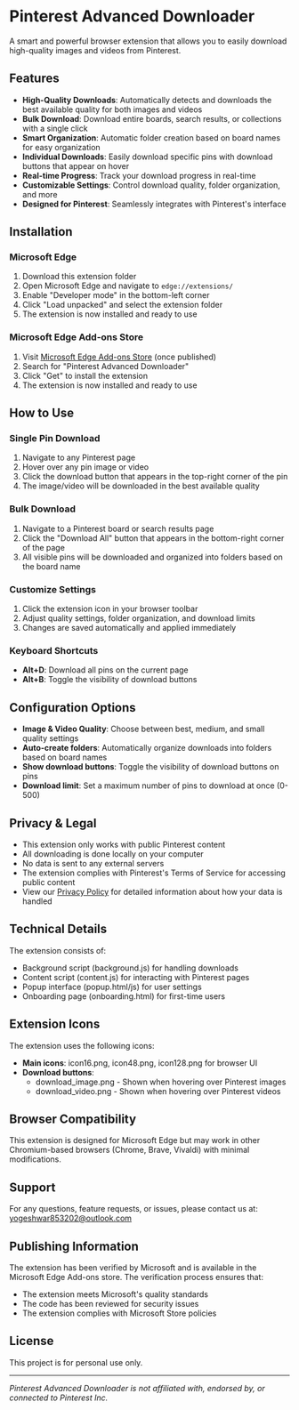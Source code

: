 # Pinterest Advanced Downloader

A smart and powerful browser extension that allows you to easily download high-quality images and videos from Pinterest.

## Features

- **High-Quality Downloads**: Automatically detects and downloads the best available quality for both images and videos
- **Bulk Download**: Download entire boards, search results, or collections with a single click
- **Smart Organization**: Automatic folder creation based on board names for easy organization
- **Individual Downloads**: Easily download specific pins with download buttons that appear on hover
- **Real-time Progress**: Track your download progress in real-time
- **Customizable Settings**: Control download quality, folder organization, and more
- **Designed for Pinterest**: Seamlessly integrates with Pinterest's interface

## Installation

### Microsoft Edge

1. Download this extension folder
2. Open Microsoft Edge and navigate to `edge://extensions/`
3. Enable "Developer mode" in the bottom-left corner
4. Click "Load unpacked" and select the extension folder
5. The extension is now installed and ready to use

### Microsoft Edge Add-ons Store

1. Visit [Microsoft Edge Add-ons Store](https://microsoftedge.microsoft.com/addons/category/All) (once published)
2. Search for "Pinterest Advanced Downloader" 
3. Click "Get" to install the extension
4. The extension is now installed and ready to use

## How to Use

### Single Pin Download
1. Navigate to any Pinterest page
2. Hover over any pin image or video
3. Click the download button that appears in the top-right corner of the pin
4. The image/video will be downloaded in the best available quality

### Bulk Download
1. Navigate to a Pinterest board or search results page
2. Click the "Download All" button that appears in the bottom-right corner of the page
3. All visible pins will be downloaded and organized into folders based on the board name

### Customize Settings
1. Click the extension icon in your browser toolbar
2. Adjust quality settings, folder organization, and download limits
3. Changes are saved automatically and applied immediately

### Keyboard Shortcuts
- **Alt+D**: Download all pins on the current page
- **Alt+B**: Toggle the visibility of download buttons

## Configuration Options

- **Image & Video Quality**: Choose between best, medium, and small quality settings
- **Auto-create folders**: Automatically organize downloads into folders based on board names
- **Show download buttons**: Toggle the visibility of download buttons on pins
- **Download limit**: Set a maximum number of pins to download at once (0-500)

## Privacy & Legal

- This extension only works with public Pinterest content
- All downloading is done locally on your computer
- No data is sent to any external servers
- The extension complies with Pinterest's Terms of Service for accessing public content
- View our [Privacy Policy](privacy-policy.html) for detailed information about how your data is handled

## Technical Details

The extension consists of:
- Background script (background.js) for handling downloads
- Content script (content.js) for interacting with Pinterest pages
- Popup interface (popup.html/js) for user settings
- Onboarding page (onboarding.html) for first-time users

## Extension Icons

The extension uses the following icons:
- **Main icons**: icon16.png, icon48.png, icon128.png for browser UI
- **Download buttons**: 
  - download_image.png - Shown when hovering over Pinterest images
  - download_video.png - Shown when hovering over Pinterest videos

## Browser Compatibility

This extension is designed for Microsoft Edge but may work in other Chromium-based browsers (Chrome, Brave, Vivaldi) with minimal modifications.

## Support

For any questions, feature requests, or issues, please contact us at: yogeshwar853202@outlook.com

## Publishing Information

The extension has been verified by Microsoft and is available in the Microsoft Edge Add-ons store. The verification process ensures that:

- The extension meets Microsoft's quality standards
- The code has been reviewed for security issues
- The extension complies with Microsoft Store policies

## License

This project is for personal use only.

---

*Pinterest Advanced Downloader is not affiliated with, endorsed by, or connected to Pinterest Inc.*
